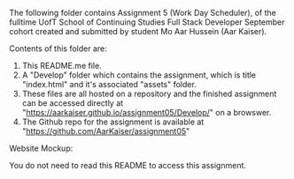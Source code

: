 The following folder contains Assignment 5 (Work Day Scheduler), of the fulltime UofT School of Continuing Studies Full Stack Developer September cohort created and submitted by student Mo Aar Hussein (Aar Kaiser).

Contents of this folder are:

1) This README.me file.
2) A "Develop" folder which contains the assignment, which is title "index.html" and it's associated "assets" folder.
4) These files are all hosted on a repository and the finished assignment can be accessed directly at "https://aarkaiser.github.io/assignment05/Develop/" on  a browswer.
5) The Github repo for the assignment is available at "https://github.com/AarKaiser/assignment05"

Website Mockup:



You do not need to read this README to access this assignment.
